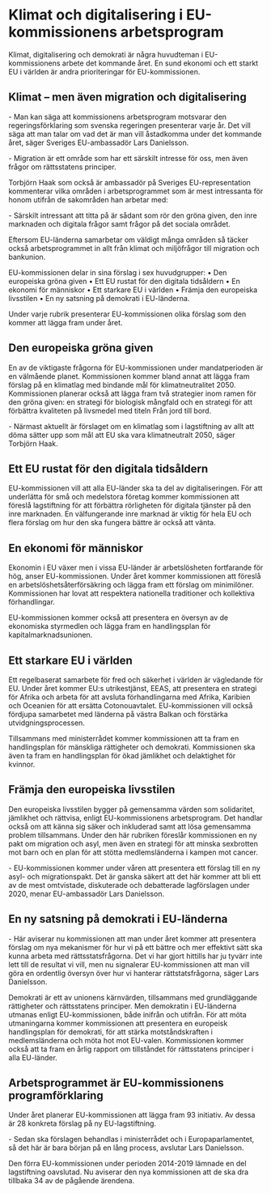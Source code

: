 # Klimat och digitalisering i EU-kommissionens arbetsprogram

Klimat, digitalisering och demokrati är några huvudteman i EU\-kommissionens arbete det kommande året. En sund ekonomi och ett starkt EU i världen är andra prioriteringar för EU\-kommissionen.


## Klimat – men även migration och digitalisering

\- Man kan säga att kommissionens arbetsprogram motsvarar den regeringsförklaring som svenska regeringen presenterar varje år. Det vill säga att man talar om vad det är man vill åstadkomma under det kommande året, säger Sveriges EU\-ambassadör Lars Danielsson.

\- Migration är ett område som har ett särskilt intresse för oss, men även frågor om rättsstatens principer.

Torbjörn Haak som också är ambassadör på Sveriges EU\-representation kommenterar vilka områden i arbetsprogrammet som är mest intressanta för honom utifrån de sakområden han arbetar med:

\- Särskilt intressant att titta på är sådant som rör den gröna given, den inre marknaden och digitala frågor samt frågor på det sociala området.

Eftersom EU\-länderna samarbetar om väldigt många områden så täcker också arbetsprogrammet in allt från klimat och miljöfrågor till migration och bankunion.

EU\-kommissionen delar in sina förslag i sex huvudgrupper:
• Den europeiska gröna given
• Ett EU rustat för den digitala tidsåldern
• En ekonomi för människor
• Ett starkare EU i världen
• Främja den europeiska livsstilen
• En ny satsning på demokrati i EU\-länderna.

Under varje rubrik presenterar EU\-kommissionen olika förslag som den kommer att lägga fram under året.

## Den europeiska gröna given

En av de viktigaste frågorna för EU\-kommissionen under mandatperioden är en välmående planet. Kommissionen kommer bland annat att lägga fram förslag på en klimatlag med bindande mål för klimatneutralitet 2050\. Kommissionen planerar också att lägga fram två strategier inom ramen för den gröna given: en strategi för biologisk mångfald och en strategi för att förbättra kvaliteten på livsmedel med titeln Från jord till bord.

\- Närmast aktuellt är förslaget om en klimatlag som i lagstiftning av allt att döma sätter upp som mål att EU ska vara klimatneutralt 2050, säger Torbjörn Haak.

## Ett EU rustat för den digitala tidsåldern

EU\-kommissionen vill att alla EU\-länder ska ta del av digitaliseringen. För att underlätta för små och medelstora företag kommer kommissionen att föreslå lagstiftning för att förbättra rörligheten för digitala tjänster på den inre marknaden. En välfungerande inre marknad är viktig för hela EU och flera förslag om hur den ska fungera bättre är också att vänta.

## En ekonomi för människor

Ekonomin i EU växer men i vissa EU\-länder är arbetslösheten fortfarande för hög, anser EU\-kommissionen. Under året kommer kommissionen att föreslå en arbetslöshetsåterförsäkring och lägga fram ett förslag om minimilöner. Kommissionen har lovat att respektera nationella traditioner och kollektiva förhandlingar.

EU\-kommissionen kommer också att presentera en översyn av de ekonomiska styrmedlen och lägga fram en handlingsplan för kapitalmarknadsunionen.

## Ett starkare EU i världen

Ett regelbaserat samarbete för fred och säkerhet i världen är vägledande för EU. Under året kommer EU:s utrikestjänst, EEAS, att presentera en strategi för Afrika och arbeta för att avsluta förhandlingarna med Afrika, Karibien och Oceanien för att ersätta Cotonouavtalet. EU\-kommissionen vill också fördjupa samarbetet med länderna på västra Balkan och förstärka utvidgningsprocessen.

Tillsammans med ministerrådet kommer kommissionen att ta fram en handlingsplan för mänskliga rättigheter och demokrati. Kommissionen ska även ta fram en handlingsplan för ökad jämlikhet och delaktighet för kvinnor.

## Främja den europeiska livsstilen

Den europeiska livsstilen bygger på gemensamma värden som solidaritet, jämlikhet och rättvisa, enligt EU\-kommissionens arbetsprogram. Det handlar också om att känna sig säker och inkluderad samt att lösa gemensamma problem tillsammans. Under den här rubriken föreslår kommissionen en ny pakt om migration och asyl, men även en strategi för att minska sexbrotten mot barn och en plan för att stötta medlemsländerna i kampen mot cancer.

\- EU\-kommissionen kommer under våren att presentera ett förslag till en ny asyl\- och migrationspakt. Det är ganska säkert att det här kommer att bli ett av de mest omtvistade, diskuterade och debatterade lagförslagen under 2020, menar EU\-ambassadör Lars Danielsson.

## En ny satsning på demokrati i EU\-länderna

\- Här aviserar nu kommissionen att man under året kommer att presentera förslag om nya mekanismer för hur vi på ett bättre och mer effektivt sätt ska kunna arbeta med rättsstatsfrågorna. Det vi har gjort hittills har ju tyvärr inte lett till de resultat vi vill, men nu signalerar EU\-kommissionen att man vill göra en ordentlig översyn över hur vi hanterar rättstatsfrågorna, säger Lars Danielsson.

Demokrati är ett av unionens kärnvärden, tillsammans med grundläggande rättigheter och rättsstatens principer. Men demokratin i EU\-länderna utmanas enligt EU\-kommissionen, både inifrån och utifrån. För att möta utmaningarna kommer kommissionen att presentera en europeisk handlingsplan för demokrati, för att stärka motståndskraften i medlemsländerna och möta hot mot EU\-valen. Kommissionen kommer också att ta fram en årlig rapport om tillståndet för rättsstatens principer i alla EU\-länder.

## Arbetsprogrammet är EU\-kommissionens programförklaring

Under året planerar EU\-kommissionen att lägga fram 93 initiativ. Av dessa är 28 konkreta förslag på ny EU\-lagstiftning.

\- Sedan ska förslagen behandlas i ministerrådet och i Europaparlamentet, så det här är bara början på en lång process, avslutar Lars Danielsson.

Den förra EU\-kommissionen under perioden 2014\-2019 lämnade en del lagstiftning oavslutad. Nu aviserar den nya kommissionen att de ska dra tillbaka 34 av de pågående ärendena.

